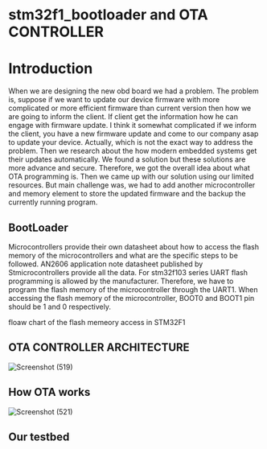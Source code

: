 # stm32f1_bootloader and OTA CONTROLLER

# Introduction

When we are designing the new obd board we had a problem. The problem is, suppose if we want to update our device firmware with
more complicated or more efficient firmware than current version then how we are going to inform the client. If client get the information
how he can engage with firmware update. I think it somewhat complicated if we inform the client, you have a new firmware update and come to
our company asap to update your device. Actually, which is not the exact way to address the problem. Then we research about the how modern
embedded systems get their updates automatically. We found a solution but these solutions are more advance and secure. Therefore, we got the
overall idea about what OTA programming is. Then we came up with our solution using our limited resources. But main challenge was, we had to
add another microcontroller and memory element to store the updated firmware and the backup the currently running program.

## BootLoader

Microcontrollers provide their own datasheet about how to access the flash memory of the microcontrollers and what are the specific steps to be followed. AN2606 application
note datasheet published by Stmicrocontrollers provide all the data. For stm32f103 series UART flash programming is allowed by the manufacturer. Therefore, we have to program
the flash memory of the microcontroller through the UART1. When accessing the flash memory of the microcontroller, BOOT0 and BOOT1 pin should be 1 and 0 respectively.

floaw chart of the flash memeory access in STM32F1



## OTA CONTROLLER ARCHITECTURE

![Screenshot (519)](https://user-images.githubusercontent.com/37435024/99390162-2c010280-28fe-11eb-8bef-72d04ce9ab02.png)

## How OTA works

  ![Screenshot (521)](https://user-images.githubusercontent.com/37435024/99393761-cfa0e180-2903-11eb-8009-724a9dc345b3.png)

## Our testbed


